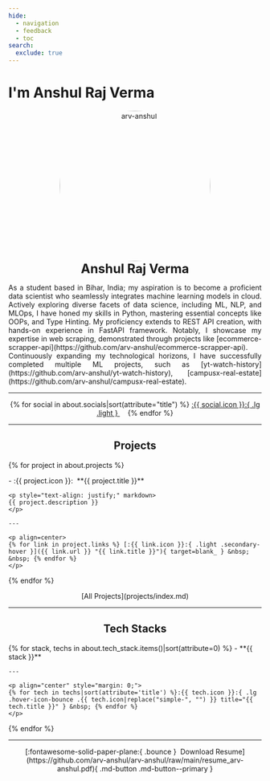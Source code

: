 ```yaml
---
hide:
  - navigation
  - feedback
  - toc
search:
  exclude: true
---
```


# I'm Anshul Raj Verma

<style>
  @media (min-width: 900px) {
    main > div > div.md-content {
      max-width: 75%;
      margin: auto;
    }
  }
  article > h1 { display: none; }
  #my-projects-index { display: none; }
</style>

<p style="text-align: center; margin: 0px;" markdown>
  <img src="https://avatars.githubusercontent.com/u/111767754?v=4" alt="arv-anshul" style="width: 300px; border-radius: 50%;" />
  <p class="light" style="text-align: center; font-size: 25px; margin: 0px;"><strong>Anshul Raj Verma</strong></p>
</p>

<p style="text-align: justify;" markdown>
As a student based in Bihar, India; my aspiration is to become a proficient data scientist who seamlessly integrates machine learning models in cloud. Actively exploring diverse facets of data science, including ML, NLP, and MLOps, I have honed my skills in Python, mastering essential concepts like OOPs, and Type Hinting. My proficiency extends to REST API creation, with hands-on experience in FastAPI framework. Notably, I showcase my expertise in web scraping, demonstrated through projects like [ecommerce-scrapper-api](https://github.com/arv-anshul/ecommerce-scrapper-api). Continuously expanding my technological horizons, I have successfully completed multiple ML projects, such as [yt-watch-history](https://github.com/arv-anshul/yt-watch-history), [campusx-real-estate](https://github.com/arv-anshul/campusx-real-estate).
</p>

---

<p align="center" markdown>
{% for social in about.socials|sort(attribute="title") %}
<a href="{{ social.url }}" title="{{ social.title }}" > :{{ social.icon }}:{ .lg .light } </a>&nbsp; &nbsp;
{% endfor %}
</p>

---

<h2 class="light" align="center"><strong>Projects</strong></h2>

{% for project in about.projects %}
<div class="grid cards" markdown>
  - :{{ project.icon }}:&nbsp; **{{ project.title }}**

    <p style="text-align: justify;" markdown>
    {{ project.description }}
    </p>

    ---

    <p align=center>
    {% for link in project.links %} [:{{ link.icon }}:{ .light .secondary-hover }]({{ link.url }} "{{ link.title }}"){ target=blank_ } &nbsp; &nbsp; {% endfor %}
    </p>
</div>
{% endfor %}

<p align="center" markdown>[All Projects](projects/index.md)</p>

---

<h2 class="light" align="center"><strong>Tech Stacks</strong></h2>

<div class="grid cards" markdown>
{% for stack, techs in about.tech_stack.items()|sort(attribute=0) %}
  - **{{ stack }}**

    ---

    <p align="center" style="margin: 0;">
    {% for tech in techs|sort(attribute='title') %}:{{ tech.icon }}:{ .lg .hover-icon-bounce .{{ tech.icon|replace("simple-", "") }} title="{{ tech.title }}" } &nbsp; {% endfor %}
    </p>
{% endfor %}
</div>

---

<p align="center" markdown>
[:fontawesome-solid-paper-plane:{ .bounce }&nbsp; Download Resume](https://github.com/arv-anshul/arv-anshul/raw/main/resume_arv-anshul.pdf){ .md-button .md-button--primary }
</p>
